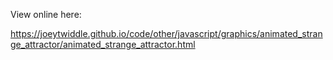 View online here:

https://joeytwiddle.github.io/code/other/javascript/graphics/animated_strange_attractor/animated_strange_attractor.html
